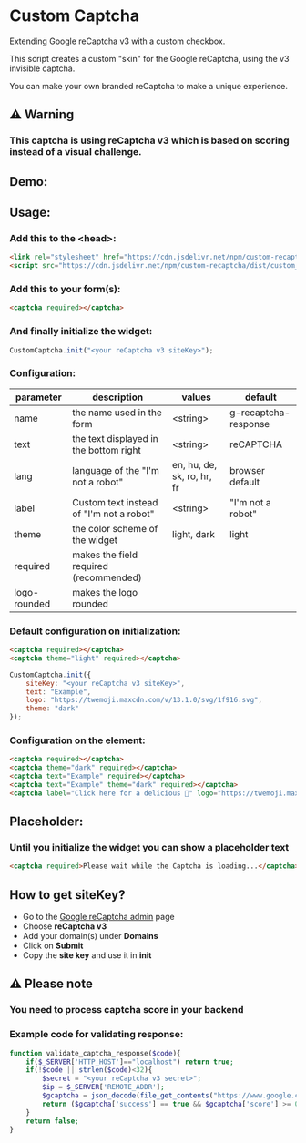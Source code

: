 <link rel="stylesheet" href="/dist/custom_captcha.min.css" />
<script src="/dist/custom_captcha.min.js"></script>

# Custom Captcha

Extending Google reCaptcha v3 with a custom checkbox.

This script creates a custom "skin" for the Google reCaptcha, using the v3 invisible captcha.

You can make your own branded reCaptcha to make a unique experience.

## **⚠️ Warning**

### This captcha is using reCaptcha v3 which is based on scoring instead of a visual challenge.

## Demo:

<captcha text="Custom" label="I think I'm not a robot" logo="https://twemoji.maxcdn.com/v/13.1.0/svg/1f916.svg" theme="light" required></captcha>

## Usage:

### Add this to the \<head>:

```html
<link rel="stylesheet" href="https://cdn.jsdelivr.net/npm/custom-recaptcha/dist/custom_captcha.min.css"></link>
<script src="https://cdn.jsdelivr.net/npm/custom-recaptcha/dist/custom_captcha.min.js"></script>
```

### Add this to your form(s):

```html
<captcha required></captcha>
```

### And finally initialize the widget:

```js
CustomCaptcha.init("<your reCaptcha v3 siteKey>");
```

### Configuration:

| parameter    |              description                 |   values                   |       default        
|--------------|------------------------------------------|----------------------------|----------------------
| name         | the name used in the form                | \<string>                  | g-recaptcha-response 
| text         | the text displayed in the bottom right   | \<string>                  | reCAPTCHA            
| lang         | language of the "I'm not a robot"        | en, hu, de, sk, ro, hr, fr | browser default      
| label        | Custom text instead of "I'm not a robot" | \<string>                  | "I'm not a robot"    
| theme        | the color scheme of the widget           | light, dark | light        |                      
| required     | makes the field required (recommended)   |                            |                      
| logo-rounded | makes the logo rounded                   |                            |                      

### Default configuration on initialization:

```html
<captcha required></captcha>
<captcha theme="light" required></captcha>
```

```js
CustomCaptcha.init({
    siteKey: "<your reCaptcha v3 siteKey>",
    text: "Example",
    logo: "https://twemoji.maxcdn.com/v/13.1.0/svg/1f916.svg",
    theme: "dark"
});
```

<captcha text="Example" logo="https://twemoji.maxcdn.com/v/13.1.0/svg/1f916.svg" theme="dark" required></captcha>
<captcha text="Example" logo="https://twemoji.maxcdn.com/v/13.1.0/svg/1f916.svg" theme="light" required></captcha>

### Configuration on the element:

```html
<captcha required></captcha>
<captcha theme="dark" required></captcha>
<captcha text="Example" required></captcha>
<captcha text="Example" theme="dark" required></captcha>
<captcha label="Click here for a delicious 🍔" logo="https://twemoji.maxcdn.com/v/14.0.2/72x72/303d.png" text="I'm eatin' it" required></captcha>
```

<captcha required></captcha>
<captcha theme="dark" required></captcha>
<captcha text="Example" required></captcha>
<captcha text="Example" theme="dark" required></captcha>
<captcha label="Click here for a delicious 🍔" logo="https://twemoji.maxcdn.com/v/14.0.2/72x72/303d.png" text="I'm eatin' it" required></captcha>
## Placeholder:

### Until you initialize the widget you can show a placeholder text

```html
<captcha required>Please wait while the Captcha is loading...</captcha>
```

## How to get siteKey?

- Go to the [Google reCaptcha admin](https://www.google.com/recaptcha/admin/create) page
- Choose **reCaptcha v3**
- Add your domain(s) under **Domains**
- Click on **Submit**
- Copy the **site key** and use it in **init**

## **⚠️ Please note**

### You need to process captcha score in your backend
### Example code for validating response:

```php
function validate_captcha_response($code){
    if($_SERVER['HTTP_HOST']=="localhost") return true;
    if(!$code || strlen($code)<32){
        $secret = "<your reCaptcha v3 secret>";
        $ip = $_SERVER['REMOTE_ADDR'];
        $gcaptcha = json_decode(file_get_contents("https://www.google.com/recaptcha/api/siteverify?secret=$secret&response=$code&remoteip=$ip"), true);
        return ($gcaptcha['success'] == true && $gcaptcha['score'] >= 0.8 && $gcaptcha['hostname'] == $_SERVER['SERVER_NAME']);
    }
    return false;
}
```

<script>
    CustomCaptcha.init("6LdYwRUhAAAAAOPnPnui3qMlO3EGcBLsGduU6W55");
</script>
